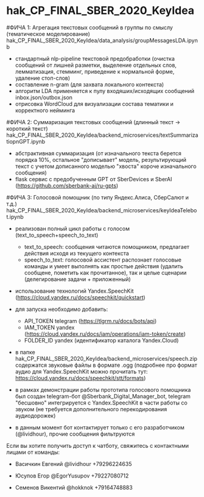 # hak_CP_FINAL_SBER_2020_KeyIdea

#ФИЧА 1: Агрегация текстовых сообщений в группы по смыслу (тематическое моделирование)
hak_CP_FINAL_SBER_2020_KeyIdea/data_analysis/groupMessagesLDA.ipynb

 - стандартный nlp-pipeline текстовой предобработки (очистка сообщений от лишней разметки, выделение отдельных слов, лемматизация, стемминг, приведение к нормальной форме, удаление стоп-слов)
 - составление n-gram (для захвата локального контекста)
 - алгоритм LDA применяется к пулу входяших/исходящих сообщений inbox.json/outbox.json
 - отрисовка WordCloud для визуализации состава тематики и корректного нейминга
 
 
#ФИЧА 2: Суммаризация текстовых сообщений (длинный текст -> короткий текст)
hak_CP_FINAL_SBER_2020_KeyIdea/backend_microservices/textSummarizatiopnGPT.ipynb

 - абстрактивная суммаризация (от изначального текста берется порядка 10%, остальное "дописывает" модель, результирующий текст с учетом дописанного моделью "хвоста" короче изначального сообщения)
 - flask сервис с предобученным GPT от SberDevices и SberAI (https://github.com/sberbank-ai/ru-gpts)
 
 
#ФИЧА 3: Голосовой помощник (по типу Яндекс.Алиса, СберСалют и т.д.)
hak_CP_FINAL_SBER_2020_KeyIdea/backend_microservices/keyIdeaTelebot.ipynb

 - реализован полный цикл работы с голосом (text_to_speech+speech_to_text)
   - text_to_speech: сообщения читаются помощником, предлагает действия исходя из текущего контекста
   - speech_to_text: голосовой ассистент распознает голосовые команды и умеет выполнять как простые действия (удалить сообщене, пометить как прочитанное), так и целые сценарии (делегирование задачи + приложенный)

 - использование технологий Yandex.SpeechKit (https://cloud.yandex.ru/docs/speechkit/quickstart)
 - для запуска необходимо добавить:
   - API_TOKEN telegram (https://tlgrm.ru/docs/bots/api)
   - IAM_TOKEN yandex (https://cloud.yandex.ru/docs/iam/operations/iam-token/create)
   - FOLDER_ID yandex (идентификатор каталога Yandex.Cloud)
 - в папке hak_CP_FINAL_SBER_2020_KeyIdea/backend_microservices/speech.zip содержатся звуковые файлы в формате .ogg (подробнее про формат аудио для Yandex.SpeechKit можно прочитать тут: https://cloud.yandex.ru/docs/speechkit/stt/formats)
 - в рамках демонстрации работы прототипа голосового помощника был создан telegram-бот @Sberbank_Digital_Manager_bot, telegram "бесшовно" интегрируется с Yandex.SpeechKit в части работы со звуком (не требуется дополнительного перекодирования аудиодорожек)
 - в данным момент бот контактирует только с его разработчиком (@lividhour), прочие сообщения фильтруются

Если вы хотите получить доступ к чатботу, свяжитесь с контактными лицами от команды:

- Васичкин Евгений
@lividhour
+79296224635

- Юсупов Егор
@EgorYusupov
+79227080712

- Семенов Викентий
@hokknok
+79164748883
